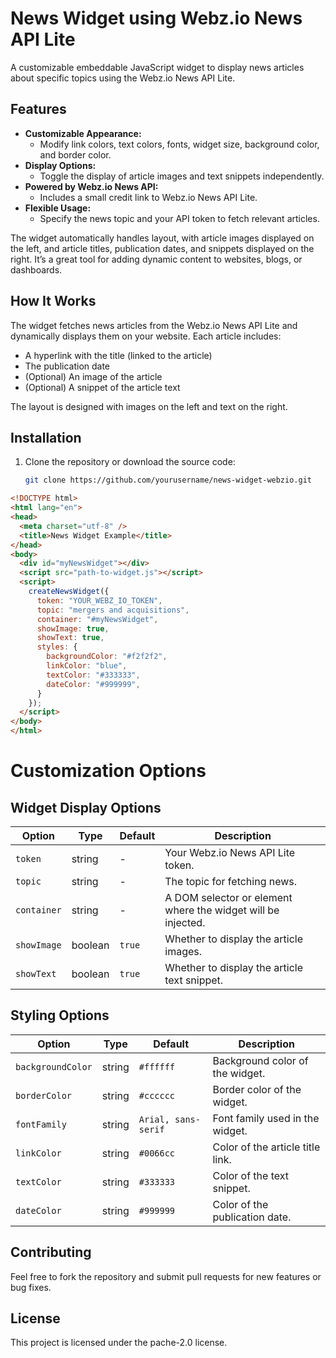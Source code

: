# News Widget using Webz.io News API Lite

A customizable embeddable JavaScript widget to display news articles about specific topics using the Webz.io News API Lite.

## Features

- **Customizable Appearance:**
  - Modify link colors, text colors, fonts, widget size, background color, and border color.
- **Display Options:**
  - Toggle the display of article images and text snippets independently.
- **Powered by Webz.io News API:**
  - Includes a small credit link to Webz.io News API Lite.
- **Flexible Usage:**
  - Specify the news topic and your API token to fetch relevant articles.

The widget automatically handles layout, with article images displayed on the left, and article titles, publication dates, and snippets displayed on the right. It’s a great tool for adding dynamic content to websites, blogs, or dashboards.

## How It Works

The widget fetches news articles from the Webz.io News API Lite and dynamically displays them on your website. Each article includes:
- A hyperlink with the title (linked to the article)
- The publication date
- (Optional) An image of the article
- (Optional) A snippet of the article text

The layout is designed with images on the left and text on the right.

## Installation

1. Clone the repository or download the source code:
   ```bash
   git clone https://github.com/yourusername/news-widget-webzio.git

```html
<!DOCTYPE html>
<html lang="en">
<head>
  <meta charset="utf-8" />
  <title>News Widget Example</title>
</head>
<body>
  <div id="myNewsWidget"></div>
  <script src="path-to-widget.js"></script>
  <script>
    createNewsWidget({
      token: "YOUR_WEBZ_IO_TOKEN",
      topic: "mergers and acquisitions",
      container: "#myNewsWidget",
      showImage: true,
      showText: true,
      styles: {
        backgroundColor: "#f2f2f2",
        linkColor: "blue",
        textColor: "#333333",
        dateColor: "#999999",
      }
    });
  </script>
</body>
</html>
```

# Customization Options
## Widget Display Options


| Option      | Type    | Default | Description                                                  |
|-------------|---------|---------|--------------------------------------------------------------|
| `token`     | string  | -       | Your Webz.io News API Lite token.                            |
| `topic`     | string  | -       | The topic for fetching news.                                 |
| `container` | string  | -       | A DOM selector or element where the widget will be injected. |
| `showImage` | boolean | `true`  | Whether to display the article images.                      |
| `showText`  | boolean | `true`  | Whether to display the article text snippet.                |

## Styling Options 

| Option           | Type    | Default       | Description                           |
|------------------|---------|---------------|---------------------------------------|
| `backgroundColor`| string  | `#ffffff`     | Background color of the widget.       |
| `borderColor`    | string  | `#cccccc`     | Border color of the widget.           |
| `fontFamily`     | string  | `Arial, sans-serif` | Font family used in the widget.  |
| `linkColor`      | string  | `#0066cc`     | Color of the article title link.      |
| `textColor`      | string  | `#333333`     | Color of the text snippet.            |
| `dateColor`      | string  | `#999999`     | Color of the publication date.        |


## Contributing
Feel free to fork the repository and submit pull requests for new features or bug fixes.

## License
This project is licensed under the pache-2.0 license. 
